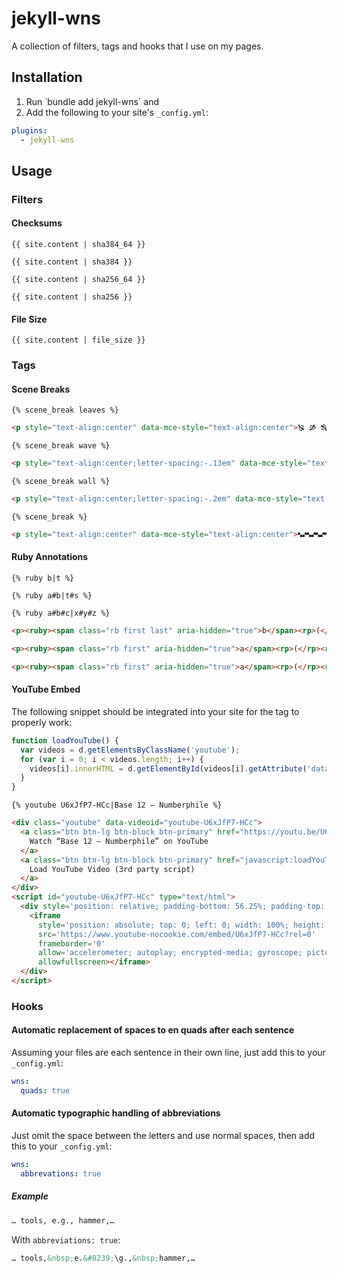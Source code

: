 # jekyll-wns

A collection of filters, tags and hooks that I use on my pages.

## Installation

1. Run ̀ bundle add jekyll-wns` and
2. Add the following to your site's `_config.yml`:

```yml
plugins:
  - jekyll-wns
```

## Usage

### Filters

#### Checksums

```liquid
{{ site.content | sha384_64 }}
```

```liquid
{{ site.content | sha384 }}
```

```liquid
{{ site.content | sha256_64 }}
```

```liquid
{{ site.content | sha256 }}
```

#### File Size

```liquid
{{ site.content | file_size }}
```

### Tags

#### Scene Breaks

```liquid
{% scene_break leaves %}
```

```html
<p style="text-align:center" data-mce-style="text-align:center">🙐 🙑 🙓 🙒 🙐 🙑 🙓 🙒 🙐 🙑 🙓 🙒</p>
```

```liquid
{% scene_break wave %}
```

```html
<p style="text-align:center;letter-spacing:-.13em" data-mce-style="text-align:center;letter-spacing:-.13em">◠◡◠◡◠◡◠◡◠◡◠◡◠◡◠◡◠◡◠◡◠‏</p>
```

```liquid
{% scene_break wall %}
```

```html
<p style="text-align:center;letter-spacing:-.2em" data-mce-style="text-align:center;letter-spacing:-.2em">‎⚎‏⚍‎⚎⚍‎⚎⚍‎⚎⚍‎⚎⚍‎⚎⚍‎⚎⚍‎⚎⚍‎⚎⚍‎⚎⚍‎⚎</p>
```

```liquid
{% scene_break %}
```

```html
<p style="text-align:center" data-mce-style="text-align:center">🙿🙾🙿🙾🙿🙾🙿🙾
```

#### Ruby Annotations

```liquid
{% ruby b|t %}

{% ruby a#b|t#s %}

{% ruby a#b#c|x#y#z %}
```

```html
<p><ruby><span class="rb first last" aria-hidden="true">b</span><rp>(</rp><rt first="" last="">t</rt><rp>)</rp></ruby></p>

<p><ruby><span class="rb first" aria-hidden="true">a</span><rp>(</rp><rt first="">t</rt><rp>)</rp><span class="rb last" aria-hidden="true">b</span><rp>(</rp><rt last="">s</rt><rp>)</rp></ruby></p>

<p><ruby><span class="rb first" aria-hidden="true">a</span><rp>(</rp><rt first="">x</rt><rp>)</rp><span class="rb" aria-hidden="true">b</span><rp>(</rp><rt>y</rt><rp>)</rp><span class="rb last" aria-hidden="true">c</span><rp>(</rp><rt last="">z</rt><rp>)</rp></ruby></p>
```

#### YouTube Embed

The following snippet should be integrated into your site for the tag to properly work:

```javascript
function loadYouTube() {
  var videos = d.getElementsByClassName('youtube');
  for (var i = 0; i < videos.length; i++) {
    videos[i].innerHTML = d.getElementById(videos[i].getAttribute('data-videoid')).innerHTML;
  }
}
```

```liquid
{% youtube U6xJfP7-HCc|Base 12 — Numberphile %}
```

```html
<div class="youtube" data-videoid="youtube-U6xJfP7-HCc">
  <a class="btn btn-lg btn-block btn-primary" href="https://youtu.be/U6xJfP7-HCc" target="_blank" rel="noopener">
    Watch “Base 12 — Numberphile” on YouTube
  </a>
  <a class="btn btn-lg btn-block btn-primary" href="javascript:loadYouTube();">
    Load YouTube Video (3rd party script)
  </a>
</div>
<script id="youtube-U6xJfP7-HCc" type="text/html">
  <div style='position: relative; padding-bottom: 56.25%; padding-top: 30px; height: 0; overflow: hidden;'>
    <iframe
      style='position: absolute; top: 0; left: 0; width: 100%; height: 100%;'
      src='https://www.youtube-nocookie.com/embed/U6xJfP7-HCc?rel=0'
      frameborder='0'
      allow='accelerometer; autoplay; encrypted-media; gyroscope; picture-in-picture'
      allowfullscreen></iframe>
  </div>
</script>
```

### Hooks

#### Automatic replacement of spaces to en quads after each sentence

Assuming your files are each sentence in their own line,
just add this to your `_config.yml`:

```yml
wns:
  quads: true
```

#### Automatic typographic handling of abbreviations

Just omit the space between the letters and use normal spaces, then add this to your `_config.yml`:

```yml
wns:
  abbrevations: true
```

##### Example

```html
… tools, e.g., hammer,…
```

With `abbreviations: true`:

```html
… tools,&nbsp;e.&#8239;\g.,&nbsp;hammer,…
```
